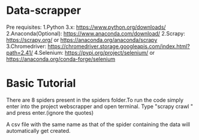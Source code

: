 # Data-scrapper

Pre requisites:
1.Python 3.x: https://www.python.org/downloads/
2.Anaconda(Optional): https://www.anaconda.com/download/
2.Scrapy: https://scrapy.org/ or https://anaconda.org/anaconda/scrapy
3.Chromedriver: https://chromedriver.storage.googleapis.com/index.html?path=2.41/
4.Selenium: https://pypi.org/project/selenium/ or https://anaconda.org/conda-forge/selenium

# Basic Tutorial

There are 8 spiders present in the spiders folder.To run the code simply enter into the project webscrapper and open terminal.
Type "scrapy crawl <Spidername without extension>" and press enter.(ignore the quotes)

A csv file with the same name as that of the spider containing the data will automatically get created.



